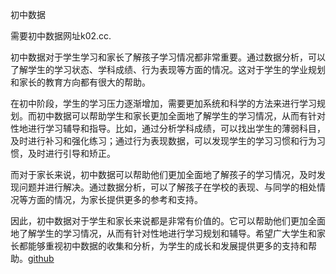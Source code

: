 初中数据

需要初中数据网址k02.cc.

初中数据对于学生学习和家长了解孩子学习情况都非常重要。通过数据分析，可以了解学生的学习状态、学科成绩、行为表现等方面的情况。这对于学生的学业规划和家长的教育方向都有很大的帮助。

在初中阶段，学生的学习压力逐渐增加，需要更加系统和科学的方法来进行学习规划。而初中数据可以帮助学生和家长更加全面地了解学生的学习情况，从而有针对性地进行学习辅导和指导。比如，通过分析学科成绩，可以找出学生的薄弱科目，及时进行补习和强化练习；通过行为表现数据，可以发现学生的学习习惯和行为习惯，及时进行引导和矫正。

而对于家长来说，初中数据可以帮助他们更加全面地了解孩子的学习情况，及时发现问题并进行解决。通过数据分析，可以了解孩子在学校的表现、与同学的相处情况等方面的情况，为家长提供更多的参考和支持。

因此，初中数据对于学生和家长来说都是非常有价值的。它可以帮助他们更加全面地了解学生的学习情况，从而有针对性地进行学习规划和辅导。希望广大学生和家长都能够重视初中数据的收集和分析，为学生的成长和发展提供更多的支持和帮助。[github](https://github.com)